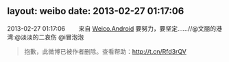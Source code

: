 layout: weibo
date: 2013-02-27 01:17:06
---
2013-02-27 01:17:06  &nbsp;&nbsp;&nbsp;&nbsp;&nbsp;&nbsp; 来自 <a href="http://app.weibo.com/t/feed/l4RWD" rel="nofollow">Weico.Android</a>
要努力，要坚定……//@文丽的港湾:@淡淡的二哀伤 @i冒泡泡
>  抱歉，此微博已被作者删除。查看帮助：http://t.cn/Rfd3rQV
